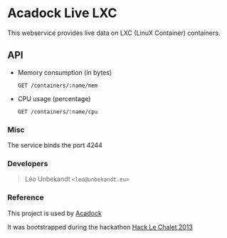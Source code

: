 Acadock Live LXC
================

This webservice provides live data on LXC (LinuX Container) containers.

API
---

* Memory consumption (in bytes)

    `GET /containers/:name/mem`

* CPU usage (percentage)

    `GET /containers/:name/cpu`

### Misc

The service binds the port 4244

### Developers

> Léo Unbekandt `<leo@unbekandt.eu>`

### Reference

This project is used by [Acadock](https://github.com/Soulou/acadock)

It was bootstrapped during the hackathon [Hack Le Chalet 2013](http://hacklechalet.com)
